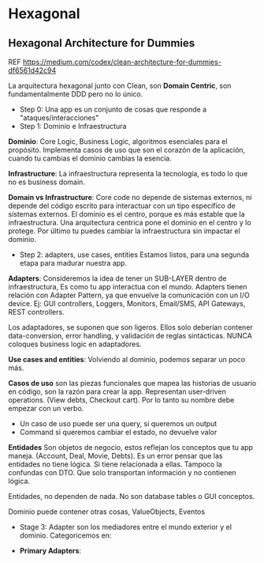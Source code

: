 # Hexagonal

## Hexagonal Architecture for Dummies

REF https://medium.com/codex/clean-architecture-for-dummies-df6561d42c94


La arquitectura hexagonal junto con Clean, son **Domain Centric**, son fundamentalmente DDD pero no lo único.

- Step 0: Una app es un conjunto de cosas que responde a "ataques/interacciones"
- Step 1: Dominio e Infraestructura

**Dominio**: Core Logic, Business Logic, algoritmos esenciales para el propósito.
Implementa casos de uso que son el corazón de la aplicación, cuando tu cambias el dominio cambias la esencia.

**Infrastructure**: La infraestructura representa la tecnología, es todo lo que no es business domain.

**Domain vs Infrastructure**: Core code no depende de sistemas externos, ni depende del código escrito para interactuar con un tipo específico de sistemas externos.
El dominio es el centro, porque es más estable que la infraestructura. Una arquitectura centrica pone el dominio en el centro y lo protege.
Por último tu puedes cambiar la infraestructura sin impactar el dominio.

- Step 2: adapters, use cases, entities
Estamos listos, para una segunda etapa para madurar nuestra app.

**Adapters**: Consideremos la idea de tener un SUB-LAYER dentro de infraestructura, Es como tu app interactua con el mundo. Adapters tienen relación con Adapter Pattern, ya que envuelve la comunicación con un I/O device.
Ej: GUI controllers, Loggers, Monitors, Email/SMS, API Gateways, REST controllers.

Los adaptadores, se suponen que son ligeros. Ellos solo deberían contener data-conversion, error handling, y validación de reglas sintácticas. NUNCA coloques business logic en adaptadores.



**Use cases and entities**: Volviendo al dominio, podemos separar un poco más.

**Casos de uso** son las piezas funcionales que mapea las historias de usuario en código, son la razón para crear la app.
Representan user-driven operations. (View debts, Checkout cart). Por lo tanto su nombre debe empezar con un verbo.

- Un caso de uso puede ser una query, si queremos un output
- Command si queremos cambiar el estado, no devuelve valor

**Entidades** Son objetos de negocio, estos reflejan los conceptos que tu app maneja. (Account, Deal, Movie, Debts). Es un error pensar que las entidades no tiene lógica. Si tiene relacionada a ellas.
Tampoco la confundas con DTO. Que solo transportan información y no contienen lógica.

Entidades, no dependen de nada. No son database tables o GUI conceptos.


Dominio puede contener otras cosas, ValueObjects, Eventos

- Stage 3: Adapter son los mediadores entre el mundo exterior y el dominio.
Categoricemos en:

* **Primary Adapters**: 